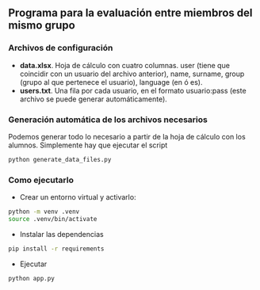 ## Programa para la evaluación entre miembros del mismo grupo

### Archivos de configuración

- **data.xlsx**. Hoja de cálculo con cuatro columnas. user (tiene que coincidir con un usuario del archivo anterior), name, surname, group (grupo al que pertenece el usuario), language (en ó es).
- **users.txt**. Una fila por cada usuario, en el formato usuario:pass (este archivo se puede generar automáticamente).

### Generación automática de los archivos necesarios

Podemos generar todo lo necesario a partir de la hoja de cálculo con los alumnos. Simplemente hay que ejecutar el script

```bash
python generate_data_files.py
```

### Como ejecutarlo

- Crear un entorno virtual y activarlo:

```bash
python -m venv .venv
source .venv/bin/activate
```

- Instalar las dependencias

```bash
pip install -r requirements
```

- Ejecutar

```bash
python app.py
```
